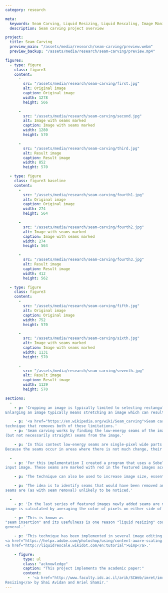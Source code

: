 ```yaml
---
category: research

meta:
  keywords: Seam Carving, Liquid Resizing, Liquid Rescaling, Image Manipulation, Research
  description: Seam carving project overview

project:
  title: Seam Carving
  preview_main: "/assets/media/research/seam-carving/preview.webm"
  preview_backup: "/assets/media/research/seam-carving/preview.mp4"

figures:
  - type: figure
    class: figure3
    content:
      -
        src: "/assets/media/research/seam-carving/first.jpg"
        alt: Original image
        caption: Original image
        width: 1278
        height: 566

      -
        src: "/assets/media/research/seam-carving/second.jpg"
        alt: Image with seams marked
        caption: Image with seams marked
        width: 1280
        height: 570

      -
        src: "/assets/media/research/seam-carving/third.jpg"
        alt: Result image
        caption: Result image
        width: 852
        height: 570

  - type: figure
    class: figure3 baseline
    content:
      -
        src: "/assets/media/research/seam-carving/fourth1.jpg"
        alt: Original image
        caption: Original image
        width: 274
        height: 564

      -
        src: "/assets/media/research/seam-carving/fourth2.jpg"
        alt: Image with seams marked
        caption: Image with seams marked
        width: 274
        height: 564

      -
        src: "/assets/media/research/seam-carving/fourth3.jpg"
        alt: Result image
        caption: Result image
        width: 412
        height: 562

  - type: figure
    class: figure3
    content:
      -
        src: "/assets/media/research/seam-carving/fifth.jpg"
        alt: Original image
        caption: Original image
        width: 752
        height: 570

      -
        src: "/assets/media/research/seam-carving/sixth.jpg"
        alt: Image with seams marked
        caption: Image with seams marked
        width: 1131
        height: 570

      -
        src: "/assets/media/research/seam-carving/seventh.jpg"
        alt: Result image
        caption: Result image
        width: 1129
        height: 570

sections:
  -
    - p: 'Cropping an image is typically limited to selecting rectangular portions of an image and removing them.
Enlarging an image typically means stretching an image which can result in pixelation.'

    - p: '<a href="https://en.wikipedia.org/wiki/Seam_carving">Seam carving</a>, also known as "Liquid Resizing" is a 
technique that removes both of these limitations.'
    - p: 'Seam carving works by finding the low-energy seams of the image and then removing vertical or horizontal
(but not necessarily straight) seams from the image.'

    - p: 'In this context low-energy seams are single-pixel wide parts of the image where there is not much change. 
Because the seams occur in areas where there is not much change, their removal is less likely to be noticed.'

  -
    - p: 'For this implementation I created a program that uses a Sobel filter to determine low-energy seams in the 
input image. These seams are marked with red in the featured images accompanying this post.'

    - p: 'The technique can also be used to increase image size, essentially by working in reverse.'

    - p: 'The idea is to identify seams that would have been removed and then insert seams in those locations as again these 
seams are (as with seam removal) unlikely to be noticed.'

  -
    - p: 'In the last series of featured images newly added seams are marked in green. The color of the added seams in the final
image is calculated by averaging the color of pixels on either side of the image.' 

    - p: 'This is known as 
"seam insertion" and its usefulness is one reason "liquid resizing" could be a better name for this algorithm in 
general.'

    - p: 'This technique has been implemented in several image editing programs including both
<a href="https://helpx.adobe.com/photoshop/using/content-aware-scaling.html">Photoshop</a> and
<a href="http://liquidrescale.wikidot.com/en:tutorial">Gimp</a>.'

    - figure:
        type: ul
        class: "acknowledge"
        caption: "This project implements the academic paper:"
        content:
          - '<a href="http://www.faculty.idc.ac.il/arik/SCWeb/imret/imret.pdf">Seam Carving for Content-Aware Image 
Resizing</a> by Shai Avidan and Ariel Shamir.'
---
```

